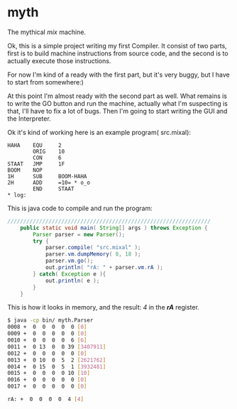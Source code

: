 # myth
The mythical *mix* machine.

Ok, this is a simple project writing my first Compiler.
It consist of two parts, first is to build machine
instructions from source code, and the second is to
actually execute those instructions.

For now I'm kind of a ready with the first part, but it's
very buggy, but I have to start from somewhere:)

At this point I'm almost ready with the second part
as well. What remains is to write the GO button and
run the machine, actually what I'm suspecting is that,
I'll have to fix a lot of bugs. Then I'm going to start
writing the GUI and the Interpreter.

Ok it's kind of working here is an example program( src.mixal):

```mixal
HAHA    EQU     2
        ORIG    10
        CON     6
STAAT   JMP     1F
BOOM    NOP
1H      SUB     BOOM-HAHA
2H      ADD     =10= * o_o
        END     STAAT
* log:
```

This is java code to compile and run the program:

```java
////////////////////////////////////////////////////////////////    
    public static void main( String[] args ) throws Exception {
        Parser parser = new Parser();
        try {
            parser.compile( "src.mixal" );
            parser.vm.dumpMemory( 8, 18 );
            parser.vm.go();
            out.println( "rA: " + parser.vm.rA );
        } catch( Exception e ){
            out.println( e );
        }
    }
```

This is how it looks in memory, and the result: *4* in the ***rA*** register.

```bash
$ java -cp bin/ myth.Parser
0008 +  0  0  0  0  0 [0]
0009 +  0  0  0  0  0 [0]
0010 +  0  0  0  0  6 [6]
0011 +  0 13  0  0 39 [3407911]
0012 +  0  0  0  0  0 [0]
0013 +  0 10  0  5  2 [2621762]
0014 +  0 15  0  5  1 [3932481]
0015 +  0  0  0  0 10 [10]
0016 +  0  0  0  0  0 [0]
0017 +  0  0  0  0  0 [0]

rA: +  0  0  0  0  4 [4]
```
